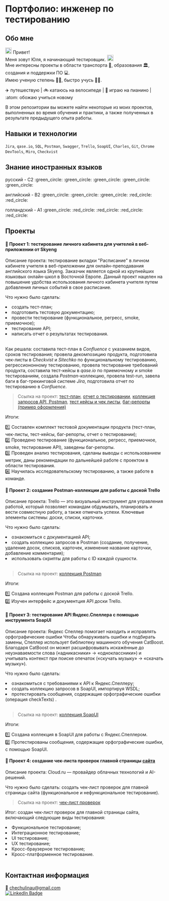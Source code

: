 # Портфолио: инженер по тестированию
## Обо мне
<img src="https://media.giphy.com/media/hvRJCLFzcasrR4ia7z/giphy.gif" width="20px"/> Привет! <br> Меня зовут Юля, я начинающий тестировщик. <img src= "https://media.giphy.com/media/l3vR85PnGsBwu1PFK/giphy.gif" width="20px"/> <br> Мне интересны проекты в области транспорта :tram:, образования :classical_building:, создания и поддержки ПО :computer:.<br> Имею ученую степень :woman_student:, быстро учусь 🙋‍♀️. <br>

:airplane: путешествую | :bike: катаюсь на велосипеде | :musical_keyboard: играю на пианино | :atom: обожаю учиться новому <br>

В этом репозитории вы можете найти некоторые из моих проектов, выполненных во время обучения и практики, а также полученных в результате предыдущего опыта работы.
<br>
## Навыки и технологии

``Jira``, ``qase.io``, ``SQL``, ``Postman``, ``Swagger``, ``Trello``,
``SoapUI``, ``Charles``, ``Git``, ``Chrome DevTools``, ``Miro``, ``Сheckvist``
<br>
## Знание иностранных языков
<p>русский      - С2 :green_circle: :green_circle: :green_circle: :green_circle: :green_circle:</p>
<p>английский    - B2 :green_circle: :green_circle: :green_circle: :red_circle: :red_circle:</p>
<p>голландский   - А1 :green_circle: :red_circle: :red_circle: :red_circle: :red_circle:</p> 

## Проекты
#### :pushpin: Проект 1: тестирование личного кабинета для учителей в веб-приложении от Skyeng

<p>Описание проекта: тестирование вкладки "Расписание" в личном кабинете учителя в веб-приложении для онлайн-преподавания английского языка Skyeng. Заказчик является одной из крупнейших языковых онлайн-школ в Восточной Европе. Данный проект нацелен на повышение удобства использования личного кабинета учителя путем добавления личных событий в свое расписание. </p>

<p>Что нужно было сделать:</p>

<li>создать тест-план;</li>
<li>подготовить тестовую документацию;</li>
<li>провести тестирование (функциональное, регресс, smoke, приемочное);</li>
<li>тестирование API;</li>
<li>написать отчет о результатах тестирования.</li>
<br>
 
Как решала: составила тест-план в *Confluence* с указанием видов, сроков тестирования; провела декомпозицию продукта, подготовила чек-листы в *Checkvist* и *Sitechko* по функциональному тестированию, регрессиононному тестированию, провела тестирование требований продукта, составила тест-кейсы в *qase.io* по приемочному и smoke тестированиям, создала *Postman*-коллекцию, провела test-run, завела баги в баг-трекинговой системе *Jira*, подготовила отчет по тестированию в *Confluence*.

> Ссылка на проект: <a href="https://github.com/utanayno/utanayno/blob/c9252102dfe0b2ac9ae4ed958a5ccc01f01ee227/project1/%D0%A2%D0%B5%D1%81%D1%82-%D0%BF%D0%BB%D0%B0%D0%BD.pdf" target="_blank">тест-план</a>, <a href="https://github.com/utanayno/utanayno/blob/c9252102dfe0b2ac9ae4ed958a5ccc01f01ee227/project1/%D0%9E%D1%82%D1%87%D0%B5%D1%82%20%D0%BE%20%D1%82%D0%B5%D1%81%D1%82%D0%B8%D1%80%D0%BE%D0%B2%D0%B0%D0%BD%D0%B8%D0%B8.pdf" target="_blank">отчет о тестировании</a>, <a href="https://github.com/utanayno/utanayno/blob/e83f29eb16b91187d687da5f54ee1464713c1f20/project1/Skyeng.postman_collection.json" target="_blank">коллекция запросов API, Postman</a>, <a href="https://github.com/utanayno/utanayno/tree/72152f72a21d707a4be066fc186913bc0f59297f/project1/test%20cases" target="_blank">тест кейсы и чек листы</a>, <a href="https://tanayno.atlassian.net/browse/DQ1-1?atlOrigin=eyJpIjoiZDhhYjkxODM0MzhkNGE5Yjg5Zjk1MjI5ZTkwMjkyOWQiLCJwIjoiaiJ9" target="_blank">баг-репорты (пример оформления)</a>

Итоги:

:one: Составлен комплект тестовой документации продукта (тест-план, чек-листы, тест-кейсы, баг-репорты, отчет о тестировании);<br>
:two: Проведено тестирование (функциональное, регресс, приемочное, smoke, тестирование API), заведены баг-репорты.<br>
:three: Проведен анализ тестирования, сделаны выводы с использованием метрик, даны рекомендации по дальнейшей работе с проектом в области тестирования.<br>
:four: Научилась исследовательскому тестированию, а также работе в команде.<br>

#### :pushpin: Проект 2: создание Postman-коллекции для работы с доской Trello 

<p>Описание проекта: Trello — это визуальный инструмент для управления работой, который позволяет командам обдумывать, планировать и вести совместную работу, а также отмечать успехи. Ключевые элементы системы: доски, списки, карточки.</p>

Что нужно было сделать:

<li>ознакомиться с документацией API;</li>
<li>создать коллекцию запросов в Postman (создание, получение, удаление досок, списков, карточек, изменение название карточки, добавление комментария);</li>
<li>использовать скрипты для работы с ID каждой сущности.</li>
<br>

> Ссылка на проект: <a href="https://github.com/utanayno/utanayno/blob/dbe403a05f15d551360ad2a75fea225d53324608/project2/Trello%20(L5).postman_collection.json" target="_blank">коллекция Postman</a>

Итоги:

:one: Создана коллекция Postman для работы с доской Trello.<br>
:two: Изучен интерфейс и документция API доски Trello.<br>

#### :pushpin: Проект 3: тестирование API Яндекс.Спеллера с помощью инструмента SoapUI 

<p>Описание проекта: Яндекс Спеллер помогает находить и исправлять орфографические ошибки Чтобы обнаруживать ошибки и подбирать замены, Спеллер использует библиотеку машинного обучения CatBoost. Благодаря CatBoost он может расшифровывать искажённые до неузнаваемости слова («адникасники» → «одноклассники») и учитывать контекст при поиске опечаток («скучать музыку» → «скачать музыку»).</p>

Что нужно было сделать:

<li>ознакомиться с требованиями к API к Яндекс.Спеллеру;</li>
<li>создать коллекцию запросов в SoapUI, импортируя WSDL;</li>
<li>протестировать сообщения, содержащие орфографические ошибки (операция checkTexts) .</li>
<br>

> Ссылка на проект: <a href="https://github.com/utanayno/utanayno/blob/1d8857ab63955f2de4fc727f533f617e5874c990/project3/SoapUI.xml" target="_blank">коллекция SoapUI</a>

Итоги:

:one: Создана коллекция в SoapUI для работы с Яндекс.Спеллером.<br>
:two: Протестированы сообщения, содержащие орфографические ошибки, с помощью SoapUI.<br>

#### :pushpin: Проект 4: создание чек-листа проверок главной страницы <a href="https://cloud.ru/ru" target="_blank">сайта</a> 

<p>Описание проекта: Cloud.ru — провайдер облачных технологий и AI-решений.</p>

Что нужно было сделать: создать чек-лист проверок для главной страницы сайта (функциональное и нефункциональное тестирование).
<br>

> Ссылка на проект: <a href="https://github.com/utanayno/utanayno/blob/6b16cc61d0c1e0c7567cf4f92f5d9a7a503d8a63/project4/%D0%A7%D0%B5%D0%BA-%D0%BB%D0%B8%D1%81%D1%82%20%D0%BF%D1%80%D0%BE%D0%B2%D0%B5%D1%80%D0%BE%D0%BA.pdf" target="_blank">чек-лист проверок</a>

Итог: создан чек-лист проверок для главной страницы сайта, включающий следующие виды тестирования:
<li>Функциональное тестирование;</li>
<li>Интеграционное тестирование;</li>
<li>UI тестирование;</li>
<li>UX тестирование;</li>
<li>Кросс-браузерное тестирование;</li>
<li>Кросс-платформенное тестирование.</li>

<br>

## Контактная информация
:e-mail: chechulinau@gmail.com
<br> 
<a href="https://www.linkedin.com/in/yulia-tanayno-910039265/">
    <img src="https://img.shields.io/badge/LinkedIn-blue?style=for-the-badge&logo=linkedin&logoColor=white" alt="LinkedIn Badge"/>
  </a>
